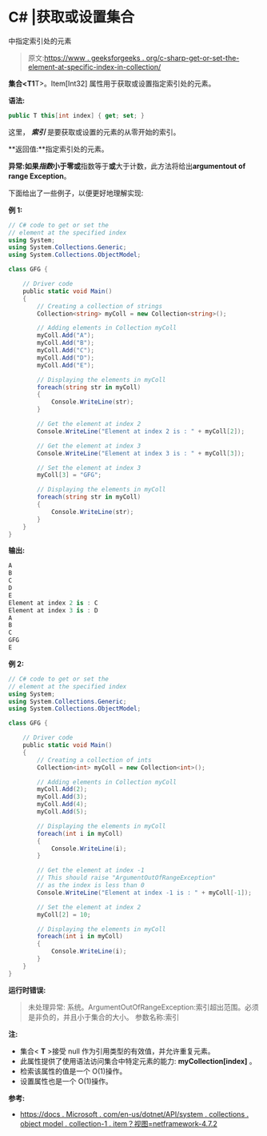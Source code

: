 # C# |获取或设置集合

中指定索引处的元素

> 原文:[https://www . geeksforgeeks . org/c-sharp-get-or-set-the-element-at-specific-index-in-collection/](https://www.geeksforgeeks.org/c-sharp-get-or-set-the-element-at-specified-index-in-collectiont/)

**集合<T1**T>。Item[Int32] 属性用于获取或设置指定索引处的元素。

**语法:**

```cs
public T this[int index] { get; set; }

```

这里， ***索引*** 是要获取或设置的元素的从零开始的索引。

**返回值:**指定索引处的元素。

**异常:**如果*指数*小于零**或**指数等于**或**大于计数，此方法将给出**argumentout of range Exception**。

下面给出了一些例子，以便更好地理解实现:

**例 1:**

```cs
// C# code to get or set the
// element at the specified index
using System;
using System.Collections.Generic;
using System.Collections.ObjectModel;

class GFG {

    // Driver code
    public static void Main()
    {
        // Creating a collection of strings
        Collection<string> myColl = new Collection<string>();

        // Adding elements in Collection myColl
        myColl.Add("A");
        myColl.Add("B");
        myColl.Add("C");
        myColl.Add("D");
        myColl.Add("E");

        // Displaying the elements in myColl
        foreach(string str in myColl)
        {
            Console.WriteLine(str);
        }

        // Get the element at index 2
        Console.WriteLine("Element at index 2 is : " + myColl[2]);

        // Get the element at index 3
        Console.WriteLine("Element at index 3 is : " + myColl[3]);

        // Set the element at index 3
        myColl[3] = "GFG";

        // Displaying the elements in myColl
        foreach(string str in myColl)
        {
            Console.WriteLine(str);
        }
    }
}
```

**输出:**

```cs
A
B
C
D
E
Element at index 2 is : C
Element at index 3 is : D
A
B
C
GFG
E

```

**例 2:**

```cs
// C# code to get or set the
// element at the specified index
using System;
using System.Collections.Generic;
using System.Collections.ObjectModel;

class GFG {

    // Driver code
    public static void Main()
    {
        // Creating a collection of ints
        Collection<int> myColl = new Collection<int>();

        // Adding elements in Collection myColl
        myColl.Add(2);
        myColl.Add(3);
        myColl.Add(4);
        myColl.Add(5);

        // Displaying the elements in myColl
        foreach(int i in myColl)
        {
            Console.WriteLine(i);
        }

        // Get the element at index -1
        // This should raise "ArgumentOutOfRangeException"
        // as the index is less than 0
        Console.WriteLine("Element at index -1 is : " + myColl[-1]);

        // Set the element at index 2
        myColl[2] = 10;

        // Displaying the elements in myColl
        foreach(int i in myColl)
        {
            Console.WriteLine(i);
        }
    }
}
```

**运行时错误:**

> 未处理异常:
> 系统。ArgumentOutOfRangeException:索引超出范围。必须是非负的，并且小于集合的大小。
> 参数名称:索引

**注:**

*   集合< **T** >接受 null 作为引用类型的有效值，并允许重复元素。
*   此属性提供了使用语法访问集合中特定元素的能力: **myCollection[index]** 。
*   检索该属性的值是一个 O(1)操作。
*   设置属性也是一个 O(1)操作。

**参考:**

*   [https://docs . Microsoft . com/en-us/dotnet/API/system . collections . object model . collection-1 . item？视图=netframework-4.7.2](https://docs.microsoft.com/en-us/dotnet/api/system.collections.objectmodel.collection-1.item?view=netframework-4.7.2)